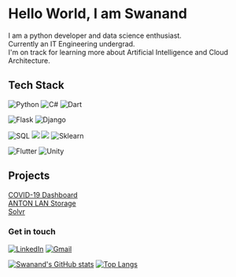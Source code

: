 
# Hello World, I am Swanand 

I am a python developer and data science enthusiast.\
Currently an IT Engineering undergrad.\
I'm on track for learning more about Artificial Intelligence and Cloud Architecture.

## Tech Stack

![Python](https://img.shields.io/badge/-Python-000?style=for-the-badge&logo=python) ![C#](https://img.shields.io/badge/c%23-%23239120.svg?style=for-the-badge&logo=c-sharp&logoColor=white) ![Dart](https://img.shields.io/badge/dart-%230175C2.svg?style=for-the-badge&logo=dart&logoColor=white)
  
![Flask](https://img.shields.io/badge/Flask-000000?style=for-the-badge&logo=flask&logoColor=white) ![Django](https://img.shields.io/badge/Django-092E20?style=for-the-badge&logo=django&logoColor=white)
 
 ![SQL](https://img.shields.io/badge/-SQL-000?style=for-the-badge&logo=MySQL&logoColor=4479A1) ![](https://img.shields.io/badge/pandas%20-%23150458.svg?&style=for-the-badge&logo=pandas&logoColor=white) ![](https://img.shields.io/badge/numpy%20-%23013243.svg?&style=for-the-badge&logo=numpy&logoColor=white) ![Sklearn](https://img.shields.io/badge/scikit_learn-F7931E?style=for-the-badge&logo=scikit-learn&logoColor=white)
 
 ![Flutter](https://img.shields.io/badge/Flutter-%2302569B.svg?style=for-the-badge&logo=Flutter&logoColor=white") ![Unity](https://img.shields.io/badge/unity-%23000000.svg?style=for-the-badge&logo=unity&logoColor=white)
 
 ## Projects

[COVID-19 Dashboard](https://share.streamlit.io/swanand01/covid-india-dashboard/main/app.py)\
[ANTON LAN Storage](https://github.com/Swanand01/anton-LAN-storage)\
[Solvr](https://github.com/Swanand01/ocr-question-solver)

### Get in touch
[![LinkedIn](https://img.shields.io/badge/LinkedIn-0077B5?style=for-the-badge&logo=linkedin&logoColor=white)](https://in.linkedin.com/in/swanand-mathekar)
[![Gmail](https://img.shields.io/badge/Gmail-D14836?style=for-the-badge&logo=gmail&logoColor=white)](mailto:swanandmathekar@gmail.com)

[![Swanand's GitHub stats](https://github-readme-stats.vercel.app/api?username=Swanand01)](https://github.com/anuraghazra/github-readme-stats)
[![Top Langs](https://github-readme-stats.vercel.app/api/top-langs/?username=Swanand01)](https://github.com/Swanand01/github-readme-stats)

 
